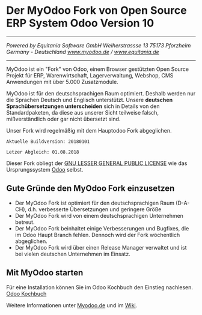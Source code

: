 # Der MyOdoo Fork von Open Source ERP System Odoo Version 10
----
*Powered by*
*Equitania Software GmbH*
*Weiherstrassse 13*
*75173 Pforzheim*
*Germany - Deutschland*
*www.myodoo.de / www.equitania.de*

----


MyOdoo ist ein "Fork" von Odoo, einem Browser gestützten Open Source Projekt für ERP, Warenwirtschaft, Lagerverwaltung, Webshop, CMS Anwendungen mit über 5.000 Zusatzmodule.

MyOdoo ist für den deutschsprachigen Raum optimiert. Deshalb werden nur die Sprachen Deutsch und Englisch unterstützt.
Unsere **deutschen Sprachübersetzungen unterscheiden** sich in Details von den Standardpaketen, da diese aus unserer Sicht teilweise falsch, mißverständlich oder gar nicht übersetzt sind.

Unser Fork wird regelmäßig mit dem Hauptodoo Fork abgeglichen.

`Aktuelle Buildversion: 20180101`

`Letzer Abgleich: 01.08.2018`

Dieser Fork obliegt der <a href="https://de.wikipedia.org/wiki/GNU_Lesser_General_Public_License">GNU LESSER GENERAL PUBLIC LICENSE</a> wie das Ursprungssystem <a href="https://www.odoo.com">Odoo</a> selbst.

## Gute Gründe den MyOdoo Fork einzusetzen

- Der MyOdoo Fork ist optimiert für den deutschsprachigen Raum (D-A-CH), d.h. verbesserte Übersetzungen und geringere Größe
- Der MyOdoo Fork wird von einem deutschsprachigen Unternehmen betreut.
- Der MyOdoo Fork beinhaltet einige Verbesserungen und Bugfixes, die im Odoo Haupt Branch fehlen. Dennoch wird der Fork wöchentlich abgeglichen.
- Der MyOdoo Fork wird über einen Release Manager verwaltet und ist bei vielen deutschen Unternehmen im Einsatz.


Mit MyOdoo starten
-------------------------
Für eine Installation können Sie im Odoo Kochbuch den Einstieg nachlesen.
[Odoo Kochbuch](https://leanpub.com/odoo-kochbuch/read_sample)

Weitere Informationen unter [Myodoo.de](https://www.myodoo.de) und im [Wiki](https://equitania.atlassian.net/wiki/spaces/MW/overview).
